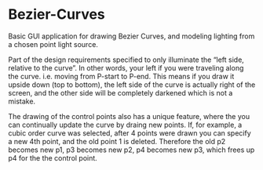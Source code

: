 # Bezier-Curves
Basic GUI application for drawing Bezier Curves, and modeling lighting from a chosen point light source.


Part of the design requirements specified to only illuminate the “left side, relative to the curve”. In other words, your left if you were traveling along the curve. i.e. moving from P-start to P-end. This means if you draw it upside down (top to bottom), the left side of the curve is actually right of the screen, and the other side will be completely darkened which is not a mistake.


The drawing of the control points also has a unique feature, where the you can continually update the curve by draing new points. If, for example, a cubic order curve was selected, after 4 points were drawn you can specify a new 4th point, and the old point 1 is deleted. Therefore the old p2 becomes new p1, p3 becomes new p2, p4 becomes new p3, which frees up p4 for the the control point.

